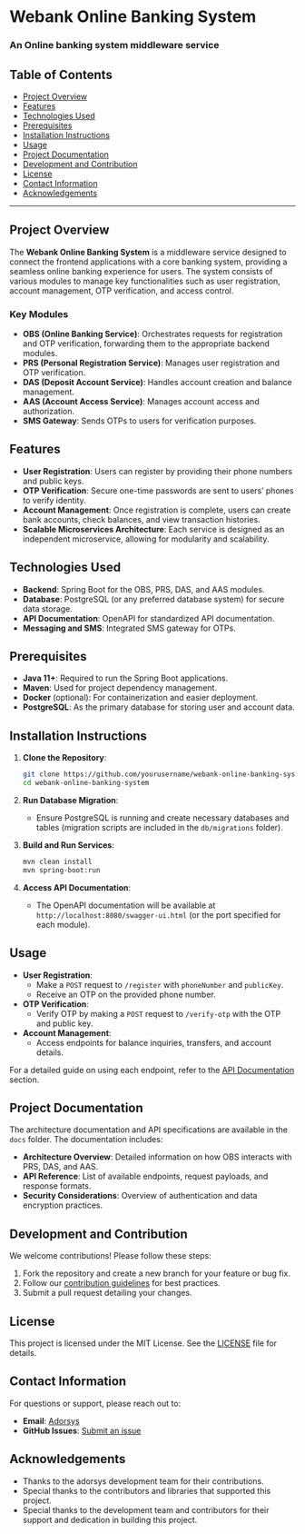 # Webank Online Banking System
###  An Online banking system middleware service
## Table of Contents
- [Project Overview](#project-overview)
- [Features](#features)
- [Technologies Used](#technologies-used)
- [Prerequisites](#prerequisites)
- [Installation Instructions](#installation-instructions)
- [Usage](#usage)
- [Project Documentation](#project-documentation)
- [Development and Contribution](#development-and-contribution)
- [License](#license)
- [Contact Information](#contact-information)
- [Acknowledgements](#acknowledgements)

---

## Project Overview

The **Webank Online Banking System** is a middleware service designed to connect the frontend applications with a core banking system, providing a seamless online banking experience for users. The system consists of various modules to manage key functionalities such as user registration, account management, OTP verification, and access control. 

### Key Modules
- **OBS (Online Banking Service)**: Orchestrates requests for registration and OTP verification, forwarding them to the appropriate backend modules.
- **PRS (Personal Registration Service)**: Manages user registration and OTP verification.
- **DAS (Deposit Account Service)**: Handles account creation and balance management.
- **AAS (Account Access Service)**: Manages account access and authorization.
- **SMS Gateway**: Sends OTPs to users for verification purposes.

## Features
- **User Registration**: Users can register by providing their phone numbers and public keys.
- **OTP Verification**: Secure one-time passwords are sent to users’ phones to verify identity.
- **Account Management**: Once registration is complete, users can create bank accounts, check balances, and view transaction histories.
- **Scalable Microservices Architecture**: Each service is designed as an independent microservice, allowing for modularity and scalability.

## Technologies Used
- **Backend**: Spring Boot for the OBS, PRS, DAS, and AAS modules.
- **Database**: PostgreSQL (or any preferred database system) for secure data storage.
- **API Documentation**: OpenAPI for standardized API documentation.
- **Messaging and SMS**: Integrated SMS gateway for OTPs.

## Prerequisites
- **Java 11+**: Required to run the Spring Boot applications.
- **Maven**: Used for project dependency management.
- **Docker** (optional): For containerization and easier deployment.
- **PostgreSQL**: As the primary database for storing user and account data.

## Installation Instructions
1. **Clone the Repository**:
    ```bash
    git clone https://github.com/yourusername/webank-online-banking-system.git
    cd webank-online-banking-system
    ```
2. **Run Database Migration**:
    - Ensure PostgreSQL is running and create necessary databases and tables (migration scripts are included in the `db/migrations` folder).

3. **Build and Run Services**:
    ```bash
    mvn clean install
    mvn spring-boot:run
    ```

5. **Access API Documentation**:
    - The OpenAPI documentation will be available at `http://localhost:8080/swagger-ui.html` (or the port specified for each module).

## Usage
- **User Registration**:
    - Make a `POST` request to `/register` with `phoneNumber` and `publicKey`.
    - Receive an OTP on the provided phone number.
- **OTP Verification**:
    - Verify OTP by making a `POST` request to `/verify-otp` with the OTP and public key.
- **Account Management**:
    - Access endpoints for balance inquiries, transfers, and account details.

For a detailed guide on using each endpoint, refer to the [API Documentation](#project-documentation) section.

## Project Documentation
The architecture documentation and API specifications are available in the `docs` folder. The documentation includes:
- **Architecture Overview**: Detailed information on how OBS interacts with PRS, DAS, and AAS.
- **API Reference**: List of available endpoints, request payloads, and response formats.
- **Security Considerations**: Overview of authentication and data encryption practices.

## Development and Contribution
We welcome contributions! Please follow these steps:
1. Fork the repository and create a new branch for your feature or bug fix.
2. Follow our [contribution guidelines](CONTRIBUTING.md) for best practices.
3. Submit a pull request detailing your changes.

## License
This project is licensed under the MIT License. See the [LICENSE](LICENSE) file for details.

## Contact Information
For questions or support, please reach out to:
- **Email**: [Adorsys](fpo@adorsys.de)
- **GitHub Issues**: [Submit an issue](https://github.com/ADORSYS-GIS/webank/issues)

## Acknowledgements
- Thanks to the adorsys development team for their contributions.
- Special thanks to the contributors and libraries that supported this project.
- Special thanks to the development team and contributors for their support and dedication in building this project.

